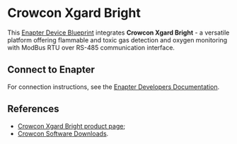 # Crowcon Xgard Bright

This [Enapter Device Blueprint](https://go.enapter.com/marketplace-readme) integrates **Crowcon Xgard Bright** - a versatile platform offering flammable and toxic gas detection and oxygen monitoring with ModBus RTU over RS-485 communication interface.

## Connect to Enapter

For connection instructions, see the [Enapter Developers Documentation](https://go.enapter.com/conn-guide-v3).

## References

- [Crowcon Xgard Bright product page](https://go.enapter.com/crowcon-xgard-bright);
- [Crowcon Software Downloads](https://go.enapter.com/crowcon-dowloads).
